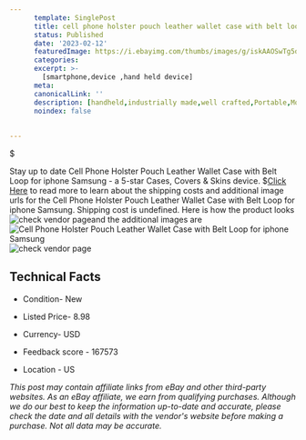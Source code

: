 ```yaml
---
      template: SinglePost
      title: cell phone holster pouch leather wallet case with belt loop for iphone samsung
      status: Published
      date: '2023-02-12'
      featuredImage: https://i.ebayimg.com/thumbs/images/g/iskAAOSwTg5dz8lF/s-l225.jpg
      categories: 
      excerpt: >-
        [smartphone,device ,hand held device]
      meta:
      canonicalLink: ''
      description: [handheld,industrially made,well crafted,Portable,Mobile,Compact,Convenient,Lightweight,Maneuverable,Man-portable,Miniature,Carriable,Hand-held,Light,Holdable,Transportable,Mobile device,Pocket-sized,On-the-go,Wireless,Cordless,Compact size,Convenient size, smartphone,device ,hand held device]
      noindex: false
      
        
---
```

$

Stay up to date Cell Phone Holster Pouch Leather Wallet Case with Belt Loop for iphone Samsung - a 5-star Cases, Covers & Skins device.
$[Click Here](https://www.ebay.com/itm/383072300226?hash=item5930e36cc2%3Ag%3AiskAAOSwTg5dz8lF&amdata=enc%3AAQAHAAAA4CkVq5FJoiM6KEXfalRhLDVODvmy8nNkN9Vk3BoG19jX7cRHGBdQQWUem%2BkfH3XkSR1PWFokDtEKaPcGly4ujnZWJitgU0BlzMwgMD%2Bnf9SDQYbvmQFuZS3PeHf3t9hedn4z35mFOqXgjICSLPV9DW5D5qnR35gXXx0VvDtckmcjJZs49U9gjrFDz7JoP%2FYHjkbXf%2FBDj6tLSpEzF6HQnvzMqitg5%2BRwB3fqDOTlCBw4dvWDDzaC0BL2pu7GUcGQIL50CzTEuwNFAt2Aox760Bc%2FR%2BAKrpDI2x3DQUHZANLY&mkevt=1&mkcid=1&mkrid=711-53200-19255-0&campid=%253CePNCampaignId%253E&customid=%253CreferenceId%253E&toolid=10049) to read more to learn about the shipping costs and additional image urls for the Cell Phone Holster Pouch Leather Wallet Case with Belt Loop for iphone Samsung. Shipping cost is undefined. Here is how the product looks ![check vendor page](https://i.ebayimg.com/thumbs/images/g/iskAAOSwTg5dz8lF/s-l225.jpg)and the additional images are![Cell Phone Holster Pouch Leather Wallet Case with Belt Loop for iphone Samsung](https://i.ebayimg.com/images/g/iskAAOSwTg5dz8lF/s-l1600.jpg)![check vendor page](https://origin-galleryplus.ebayimg.com/ws/web/383072300226_2_0_1/225x225.jpg,https://origin-galleryplus.ebayimg.com/ws/web/383072300226_3_0_1/225x225.jpg,https://origin-galleryplus.ebayimg.com/ws/web/383072300226_4_0_1/225x225.jpg,https://origin-galleryplus.ebayimg.com/ws/web/383072300226_5_0_1/225x225.jpg,https://origin-galleryplus.ebayimg.com/ws/web/383072300226_6_0_1/225x225.jpg,https://origin-galleryplus.ebayimg.com/ws/web/383072300226_7_0_1/225x225.jpg,https://origin-galleryplus.ebayimg.com/ws/web/383072300226_8_0_1/225x225.jpg,https://origin-galleryplus.ebayimg.com/ws/web/383072300226_9_0_1/225x225.jpg,https://origin-galleryplus.ebayimg.com/ws/web/383072300226_10_0_1/225x225.jpg)



 ## Technical Facts 



     
      

 - Condition- New 


      

 - Listed Price- 8.98 


      

 - Currency- USD 


      

 - Feedback score - 167573 


      

 - Location - US 


      
      

 *_This post may contain affiliate links from eBay and other third-party websites. As an eBay affiliate, we earn from qualifying purchases. Although we do our best to keep the information up-to-date and accurate, please check the date and all details with the vendor's website before making a purchase. Not all data may be accurate._*






